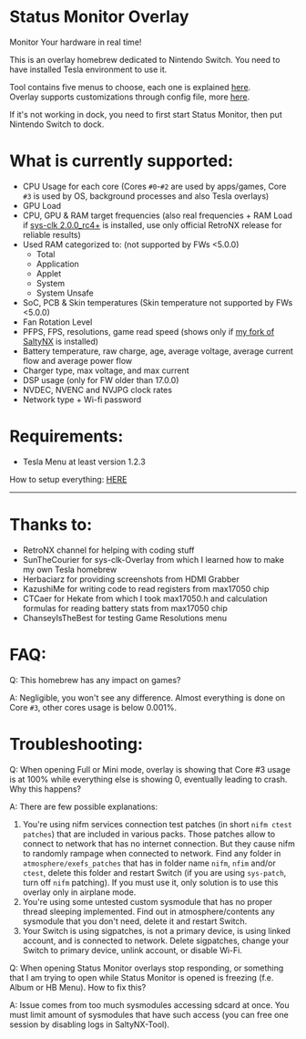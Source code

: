 # Status Monitor Overlay
Monitor Your hardware in real time!

This is an overlay homebrew dedicated to Nintendo Switch.
You need to have installed Tesla environment to use it.

Tool contains five menus to choose, each one is explained [here](/docs/modes.md).<br>
Overlay supports customizations through config file, more [here](/docs/config.md).

If it's not working in dock, you need to first start Status Monitor, then put Nintendo Switch to dock.

# What is currently supported:
- CPU Usage for each core (Cores `#0`-`#2` are used by apps/games, Core `#3` is used by OS, background processes and also Tesla overlays)
- GPU Load
- CPU, GPU & RAM target frequencies (also real frequencies + RAM Load if [sys-clk 2.0.0_rc4+](https://github.com/retronx-team/sys-clk/releases) is installed, use only official RetroNX release for reliable results)
- Used RAM categorized to: (not supported by FWs <5.0.0)
  - Total
  - Application
  - Applet
  - System
  - System Unsafe
- SoC, PCB & Skin temperatures (Skin temperature not supported by FWs <5.0.0)
- Fan Rotation Level
- PFPS, FPS, resolutions, game read speed (shows only if [my fork of SaltyNX](https://github.com/masagrator/SaltyNX/releases) is installed)
- Battery temperature, raw charge, age, average voltage, average current flow and average power flow
- Charger type, max voltage, and max current
- DSP usage (only for FW older than 17.0.0)
- NVDEC, NVENC and NVJPG clock rates
- Network type + Wi-fi password

# Requirements:
- Tesla Menu at least version 1.2.3

How to setup everything: [HERE](https://gist.github.com/masagrator/65fcbd5ad09243399268d145aaab899b)

---

# Thanks to:
- RetroNX channel for helping with coding stuff
- SunTheCourier for sys-clk-Overlay from which I learned how to make my own Tesla homebrew
- Herbaciarz for providing screenshots from HDMI Grabber
- KazushiMe for writing code to read registers from max17050 chip
- CTCaer for Hekate from which I took max17050.h and calculation formulas for reading battery stats from max17050 chip
- ChanseyIsTheBest for testing Game Resolutions menu

# FAQ:
Q: This homebrew has any impact on games?

A: Negligible, you won't see any difference. Almost everything is done on Core `#3`, other cores usage is below 0.001%.

# Troubleshooting:

Q: When opening Full or Mini mode, overlay is showing that Core #3 usage is at 100% while everything else is showing 0, eventually leading to crash. Why this happens?

A: There are few possible explanations: 
1. You're using nifm services connection test patches (in short `nifm ctest patches`) that are included in various packs. Those patches allow to connect to network that has no internet connection. But they cause nifm to randomly rampage when connected to network. Find any folder in `atmosphere/exefs_patches` that has in folder name `nifm`, `nfim` and/or `ctest`, delete this folder and restart Switch (if you are using `sys-patch`, turn off `nifm` patching). If you must use it, only solution is to use this overlay only in airplane mode.
2. You're using some untested custom sysmodule that has no proper thread sleeping implemented. Find out in atmosphere/contents any sysmodule that you don't need, delete it and restart Switch.
3. Your Switch is using sigpatches, is not a primary device, is using linked account, and is connected to network. Delete sigpatches, change your Switch to primary device, unlink account, or disable Wi-Fi. 

Q: When opening Status Monitor overlays stop responding, or something that I am trying to open while Status Monitor is opened is freezing (f.e. Album or HB Menu). How to fix this?

A: Issue comes from too much sysmodules accessing sdcard at once. You must limit amount of sysmodules that have such access (you can free one session by disabling logs in SaltyNX-Tool).
